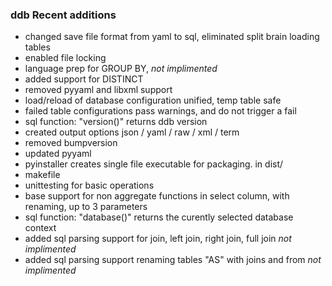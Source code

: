 ### ddb Recent additions
- changed save file format from yaml to sql, eliminated split brain loading tables
- enabled file locking
- language prep for GROUP BY, *not implimented*
- added support for DISTINCT
- removed pyyaml and libxml support
- load/reload of database configuration unified, temp table safe
- failed table configurations pass warnings, and do not trigger a fail
- sql function: "version()" returns ddb version
- created output options json / yaml / raw / xml / term
- removed bumpversion
- updated pyyaml
- pyinstaller creates single file executable for packaging. in dist/
- makefile
- unittesting for basic operations
- base support for non aggregate functions in select column, with renaming, up to 3 parameters
- sql function: "database()" returns the curently selected database context
- added sql parsing support for join, left join, right join, full join *not implimented*
- added sql parsing support renaming tables "AS" with joins and from *not implimented*
